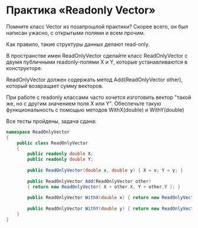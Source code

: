 # Практика «Readonly Vector»

Помните класс Vector из позапрошлой практики? Скорее всего, он был написан ужасно, с открытыми полями и всем прочим.

Как правило, такие структуры данных делают read-only.

В пространстве имен ReadOnlyVector сделайте класс ReadOnlyVector с двумя публичными readonly-полями X и Y, которые устанавливаются в конструкторе.

ReadOnlyVector должен содержать метод Add(ReadOnlyVector other), который возвращает сумму векторов.

При работе с readonly классами часто хочется изготовить вектор "такой же, но с другим значением поля X или Y". Обеспечьте такую функциональность с помощью методов WithX(double) и WithY(double)


Все тесты пройдены, задача сдана:
```cs
namespace ReadOnlyVector
{
    public class ReadOnlyVector
    {
        public readonly double X;
        public readonly double Y;
    
        public ReadOnlyVector(double x, double y) { X = x; Y = y; }
    
        public ReadOnlyVector Add(ReadOnlyVector other)
        { return new ReadOnlyVector( X + other.X, Y + other.Y ); }
    
        public ReadOnlyVector WithX(double x) { return new ReadOnlyVector( x, Y ); }
    
        public ReadOnlyVector WithY(double y) { return new ReadOnlyVector( X, y ); }
    }
}
```
